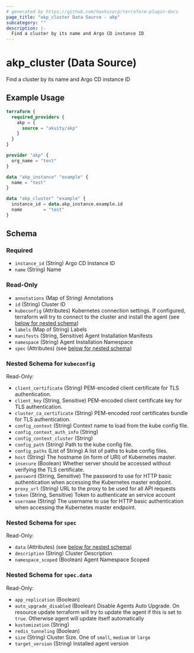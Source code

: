 ```yaml
---
# generated by https://github.com/hashicorp/terraform-plugin-docs
page_title: "akp_cluster Data Source - akp"
subcategory: ""
description: |-
  Find a cluster by its name and Argo CD instance ID
---
```


# akp_cluster (Data Source)

Find a cluster by its name and Argo CD instance ID

## Example Usage

```terraform
terraform {
  required_providers {
    akp = {
      source = "akuity/akp"
    }
  }
}

provider "akp" {
  org_name = "test"
}

data "akp_instance" "example" {
  name = "test"
}

data "akp_cluster" "example" {
  instance_id = data.akp_instance.example.id
  name        = "test"
}
```

<!-- schema generated by tfplugindocs -->
## Schema

### Required

- `instance_id` (String) Argo CD Instance ID
- `name` (String) Name

### Read-Only

- `annotations` (Map of String) Annotations
- `id` (String) Cluster ID
- `kubeconfig` (Attributes) Kubernetes connection settings. If configured, terraform will try to connect to the cluster and install the agent (see [below for nested schema](#nestedatt--kubeconfig))
- `labels` (Map of String) Labels
- `manifests` (String, Sensitive) Agent Installation Manifests
- `namespace` (String) Agent Installation Namespace
- `spec` (Attributes) (see [below for nested schema](#nestedatt--spec))

<a id="nestedatt--kubeconfig"></a>
### Nested Schema for `kubeconfig`

Read-Only:

- `client_certificate` (String) PEM-encoded client certificate for TLS authentication.
- `client_key` (String, Sensitive) PEM-encoded client certificate key for TLS authentication.
- `cluster_ca_certificate` (String) PEM-encoded root certificates bundle for TLS authentication.
- `config_context` (String) Context name to load from the kube config file.
- `config_context_auth_info` (String)
- `config_context_cluster` (String)
- `config_path` (String) Path to the kube config file.
- `config_paths` (List of String) A list of paths to kube config files.
- `host` (String) The hostname (in form of URI) of Kubernetes master.
- `insecure` (Boolean) Whether server should be accessed without verifying the TLS certificate.
- `password` (String, Sensitive) The password to use for HTTP basic authentication when accessing the Kubernetes master endpoint.
- `proxy_url` (String) URL to the proxy to be used for all API requests
- `token` (String, Sensitive) Token to authenticate an service account
- `username` (String) The username to use for HTTP basic authentication when accessing the Kubernetes master endpoint.


<a id="nestedatt--spec"></a>
### Nested Schema for `spec`

Read-Only:

- `data` (Attributes) (see [below for nested schema](#nestedatt--spec--data))
- `description` (String) Cluster Description
- `namespace_scoped` (Boolean) Agent Namespace Scoped

<a id="nestedatt--spec--data"></a>
### Nested Schema for `spec.data`

Read-Only:

- `app_replication` (Boolean)
- `auto_upgrade_disabled` (Boolean) Disable Agents Auto Upgrade. On resource update terraform will try to update the agent if this is set to `true`. Otherwise agent will update itself automatically
- `kustomization` (String)
- `redis_tunneling` (Boolean)
- `size` (String) Cluster Size. One of `small`, `medium` or `large`
- `target_version` (String) Installed agent version


